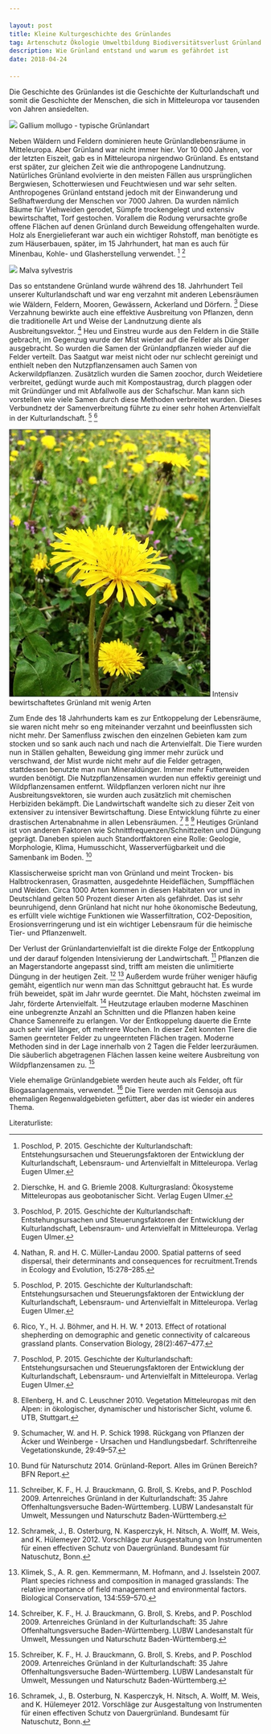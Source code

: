 ```yaml
---

layout: post
title: Kleine Kulturgeschichte des Grünlandes
tag: Artenschutz Ökologie Umweltbildung Biodiversitätsverlust Grünland Kulturlandschaft Kulturgeschichte
description: Wie Grünland entstand und warum es gefährdet ist
date: 2018-04-24

---
```


Die Geschichte des Grünlandes ist die Geschichte der Kulturlandschaft und somit die Geschichte der Menschen, die sich in Mitteleuropa vor tausenden von Jahren ansiedelten.

<span class="image right">
<img src="/images/GalliumMollugo.jpg">
Gallium mollugo - typische Grünlandart
</span>

Neben Wäldern und Feldern dominieren heute Grünlandlebensräume in Mitteleuropa. Aber Grünland war nicht immer hier. Vor 10 000 Jahren, vor der letzten Eiszeit, gab es in Mitteleuropa nirgendwo Grünland. Es entstand erst später, zur gleichen Zeit wie die anthropogene Landnutzung. Natürliches Grünland evolvierte in den meisten Fällen aus ursprünglichen Bergwiesen, Schotterwiesen und Feuchtwiesen und war sehr selten. Anthropogenes Grünland entstand jedoch mit der Einwanderung und Seßhaftwerdung der Menschen vor 7000 Jahren. Da wurden nämlich Bäume für Viehweiden gerodet, Sümpfe trockengelegt und extensiv bewirtschaftet, Torf gestochen. Vorallem die Rodung verursachte große offene Flächen auf denen Grünland durch Beweidung offengehalten wurde. Holz als Energielieferant war auch ein wichtiger Rohstoff, man benötigte es zum Häuserbauen, später, im 15 Jahrhundert, hat man es auch für Minenbau, Kohle- und Glasherstellung verwendet. [^Poschlod2015] [^DierschkeundBriemle2008]

<span class="image right">
<img src="/images/MalvaSylvestris2.jpg">
Malva sylvestris
</span>

Das so entstandene Grünland wurde während des 18. Jahrhundert Teil unserer Kulturlandschaft und war eng verzahnt mit anderen Lebensräumen wie Wäldern, Feldern, Mooren, Gewässern, Ackerland und Dörfern. [^Poschlod2015] Diese Verzahnung bewirkte auch eine effektive Ausbreitung von Pflanzen, denn die traditionelle Art und Weise der Landnutzung diente als Ausbreitungsvektor. [^Nathan2000] Heu und Einstreu wurde aus den Feldern in die Ställe gebracht, im Gegenzug wurde der Mist wieder auf die Felder als Dünger ausgebracht. So wurden die Samen der Grünlandpflanzen wieder auf die Felder verteilt. Das Saatgut war meist nicht oder nur schlecht gereinigt und enthielt neben den Nutzpflanzensamen auch Samen von Ackerwildpflanzen. Zusätzlich wurden die Samen zoochor, durch Weidetiere verbreitet, gedüngt wurde auch mit Kompostaustrag, durch plaggen oder mit Gründünger und mit Abfallwolle aus der Schafschur. Man kann sich vorstellen wie viele Samen durch diese Methoden verbreitet wurden. Dieses Verbundnetz der Samenverbreitung führte zu einer sehr hohen Artenvielfalt in der Kulturlandschaft. [^Poschlod2015] [^Rico2013]

<span class="image right">
<img src="/images/Loewenzahn.jpg">
Intensiv bewirtschaftetes Grünland mit wenig Arten
</span>

Zum Ende des 18 Jahrhunderts kam es zur Entkoppelung der Lebensräume, sie waren nicht mehr so eng miteinander verzahnt und beeinflussten sich nicht mehr. Der Samenfluss zwischen den einzelnen Gebieten kam zum stocken und so sank auch nach und nach die Artenvielfalt. Die Tiere wurden nun in Ställen gehalten, Beweidung ging immer mehr zurück und verschwand, der Mist wurde nicht mehr auf die Felder getragen, stattdessen benutzte man nun Mineraldünger. Immer mehr Futterweiden wurden benötigt. Die Nutzpflanzensamen wurden nun effektiv gereinigt und Wildpflanzensamen entfernt. Wildpflanzen verloren nicht nur ihre Ausbreitungsvektoren, sie wurden auch zusätzlich mit chemischen Herbiziden bekämpft. Die Landwirtschaft wandelte sich zu dieser Zeit von extensiver zu intensiver Bewirtschaftung. Diese Entwicklung führte zu einer drastischen Artenabnahme in allen Lebensräumen. [^Poschlod2015] [^Ellenberg2010] [^Schumacher1998] Heutiges Grünland ist von anderen Faktoren wie Schnittfrequenzen/Schnittzeiten und Düngung geprägt. Daneben spielen auch Standortfaktoren eine Rolle: Geologie, Morphologie, Klima, Humusschicht, Wasserverfügbarkeit und die Samenbank im Boden. [^BundNaturschutz2014]

Klassischerweise spricht man von Grünland und meint Trocken- bis Halbtrockenrasen, Grasmatten, ausgedehnte Heideflächen, Sumpfflächen und Weiden. Circa 1000 Arten kommen in diesen Habitaten vor und in Deutschland gelten 50 Prozent dieser Arten als gefährdet. Das ist sehr beunruhigend, denn Grünland hat nicht nur hohe ökonomische Bedeutung, es erfüllt viele wichtige Funktionen wie Wasserfiltration, CO2-Deposition, Erosionsverringerung und ist ein wichtiger Lebensraum für die heimische Tier- und Pflanzenwelt.

Der Verlust der Grünlandartenvielfalt ist die direkte Folge der Entkopplung und der darauf folgenden Intensivierung der Landwirtschaft. [^Schreiber2009] Pflanzen die an Magerstandorte angepasst sind, trifft am meisten die unlimitierte Düngung in der heutigen Zeit. [^Schramek2012] [^Klimek2007] Außerdem wurde früher weniger häufig gemäht, eigentlich nur wenn man das Schnittgut gebraucht hat. Es wurde früh beweidet, spät im Jahr wurde geerntet. Die Maht, höchsten zweimal im Jahr, förderte Artenvielfalt. [^Schreiber2009] Heutzutage erlauben moderne Maschinen eine unbegrenzte Anzahl an Schnitten und die Pflanzen haben keine Chance Samenreife zu erlangen. Vor der Entkoppelung dauerte die Ernte auch sehr viel länger, oft mehrere Wochen. In dieser Zeit konnten Tiere die Samen geernteter Felder zu ungeernteten Flächen tragen. Moderne Methoden sind in der Lage innerhalb von 2 Tagen die Felder leerzuräumen. Die säuberlich abgetragenen Flächen lassen keine weitere Ausbreitung von Wildpflanzensamen zu. [^Schreiber2009]

Viele ehemalige Grünlandgebiete werden heute auch als Felder, oft für Biogasanlagenmais, verwendet. [^Schramek2012] Die Tiere werden mit Gensoja aus ehemaligen Regenwaldgebieten gefüttert, aber das ist wieder ein anderes Thema.

Literaturliste: 

[^BundNaturschutz2014]: Bund für Naturschutz 2014. Grünland-Report. Alles im Grünen Bereich? BFN Report.

[^DierschkeundBriemle2008]: Dierschke, H. and G. Briemle 2008. Kulturgrasland: Ökosysteme Mitteleuropas aus geobotanischer Sicht. Verlag Eugen Ulmer.

[^Ellenberg2010]: Ellenberg, H. and C. Leuschner 2010. Vegetation Mitteleuropas mit den Alpen: in ökologischer, dynamischer und historischer Sicht, volume 6. UTB, Stuttgart.

[^Klimek2007]: Klimek, S., A. R. gen. Kemmermann, M. Hofmann, and J. Isselstein 2007. Plant species richness and composition in managed grasslands: The relative importance of field management and environmental factors. Biological Conservation, 134:559–570.

[^Nathan2000]: Nathan, R. and H. C. Müller-Landau 2000. Spatial patterns of seed dispersal, their determinants and consequences for recruitment.Trends in Ecology and Evolution, 15:278–285.

[^Poschlod2015]: Poschlod, P. 2015. Geschichte der Kulturlandschaft: Entstehungsursachen und Steuerungsfaktoren der Entwicklung der Kulturlandschaft, Lebensraum- und Artenvielfalt in Mitteleuropa. Verlag Eugen Ulmer.

[^Rico2013]: Rico, Y., H. J. Böhmer, and H. H. W. † 2013. Effect of rotational shepherding on demographic and genetic connectivity of calcareous grassland plants. Conservation Biology, 28(2):467–477.

[^Schramek2012]: Schramek, J., B. Osterburg, N. Kasperczyk, H. Nitsch, A. Wolff, M. Weis, and K. Hülemeyer 2012. Vorschläge zur Ausgestaltung von Instrumenten für einen effectiven Schutz von Dauergrünland. Bundesamt für Natuschutz, Bonn.

[^Schreiber2009]: Schreiber, K. F., H. J. Brauckmann, G. Broll, S. Krebs, and P. Poschlod 2009. Artenreiches Grünland in der Kulturlandschaft: 35 Jahre Offenhaltungsversuche Baden-Württemberg. LUBW Landesanstalt für Umwelt, Messungen und Naturschutz Baden-Württemberg.

[^Schumacher1998]: Schumacher, W. and H. P. Schick 1998. Rückgang von Pflanzen der Äcker und Weinberge - Ursachen und Handlungsbedarf. Schriftenreihe Vegetationskunde, 29:49–57.
